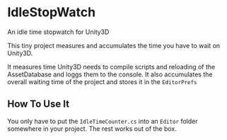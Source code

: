 # IdleStopWatch
An idle time stopwatch for Unity3D

This tiny project measures and accumulates the time you have to wait on Unity3D.

It measures time Unity3D needs to compile scripts and reloading of the AssetDatabase and loggs them to the console. 
It also accumulates the overall waiting time of the project and stores it in the `EditorPrefs`

## How To Use It

You only have to put the `IdleTimeCounter.cs` into an `Editor` folder somewhere in your project. The rest works out of the box.
